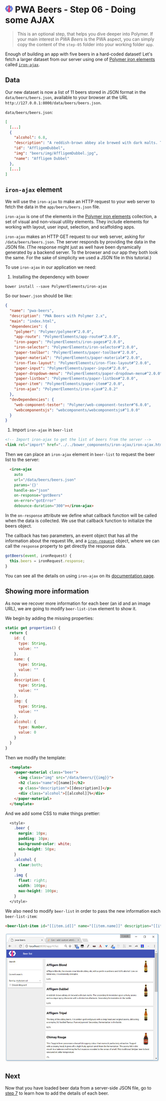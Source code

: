 # ![](../img/logo-25px.png) PWA Beers - Step 06 - Doing some AJAX

> This is an optional step, that helps you dive deeper into Polymer. If your main interest in *PWA Beers* is the PWA aspect, you can simply copy the content of the `step-05` folder into your working folder `app`.

Enough of building an app with five beers in a hard-coded dataset! Let's fetch a larger dataset from our server using one of [Polymer iron elements](https://www.webcomponents.org/collection/PolymerElements/iron-elements) called [`iron-ajax`](https://www.webcomponents.org/element/PolymerElements/iron-ajax).

## Data

Our new dataset is now a list of 11 beers stored in JSON format in the `data/beers/beers.json`, available to your browser at the URL `http://127.0.0.1:8000/data/beers/beers.json`.

`data/beers/beers.json`:

```json
[
  [...]
  {
    "alcohol": 6.8,
    "description": "A reddish-brown abbey ale brewed with dark malts. The secondary fermentation gives a fruity aroma and a unique spicy character with a distinctive aftertaste. Secondary fermentation in the bottle.",
    "id": "AffligemDubbel",
    "img": "beers/img/AffligemDubbel.jpg",
    "name": "Affligem Dubbel"
  },
  [...]
]
```

## `iron-ajax` element

We will use the `iron-ajax` to make an HTTP request to your web server to fetch the data in the `app/beers/beers.json` file.

`iron-ajax` is one of the elements in the [Polymer iron elements](https://www.webcomponents.org/collection/PolymerElements/iron-elements) collection, a set of visual and non-visual utility elements. They include elements for working with layout, user input, selection, and scaffolding apps.

`iron-ajax` makes an HTTP GET request to our web server, asking for `/data/beers/beers.json`. The server responds by providing the data in the JSON file. (The response might just as well have been dynamically generated by a backend server. To the browser and our app they both look the same. For the sake of simplicity we used a JSON file in this tutorial.)

To use `iron-ajax` in our application we need:

1. Installing the dependency with bower

  ```
  bower install --save PolymerElements/iron-ajax
  ```

  So our `bower.json` should be like:

  ```json
  {
    "name": "pwa-beers",
    "description": "PWA Beers with Polymer 2.x",
    "main": "index.html",
    "dependencies": {
      "polymer": "Polymer/polymer#^2.0.0",
      "app-route": "PolymerElements/app-route#^2.0.0",
      "iron-pages": "PolymerElements/iron-pages#^2.0.0",
      "iron-selector": "PolymerElements/iron-selector#^2.0.0",
      "paper-toolbar": "PolymerElements/paper-toolbar#^2.0.0",
      "paper-material": "PolymerElements/paper-material#^2.0.0",
      "iron-flex-layout": "PolymerElements/iron-flex-layout#^2.0.0",
      "paper-input": "PolymerElements/paper-input#^2.0.0",
      "paper-dropdown-menu": "PolymerElements/paper-dropdown-menu#^2.0.0",
      "paper-listbox": "PolymerElements/paper-listbox#^2.0.0",
      "paper-item": "PolymerElements/paper-item#^2.0.0",
      "iron-ajax": "PolymerElements/iron-ajax#^2.0.2"
    },
    "devDependencies": {
      "web-component-tester": "Polymer/web-component-tester#^6.0.0",
      "webcomponentsjs": "webcomponents/webcomponentsjs#^1.0.0"
    }
  }
  ```


1. Import `iron-ajax` in `beer-list`

  ```html
  <!-- Import iron-ajax to get the list of beers from the server -->
  <link rel="import" href="../../bower_components/iron-ajax/iron-ajax.html">
  ```

  Then we can place an `iron-ajax` element in `beer-list` to request the beer list to the server:

  ```html
    <iron-ajax
      auto
      url="/data/beers/beers.json"
      params='{}'
      handle-as="json"
      on-response="gotBeers"
      on-error="gotError"
      debounce-duration="300"></iron-ajax>
  ```

In the `on-response` attribute we define what callback function will be called when the data is collected.
We use that callback function to initialize the beers object.

The callback has two parameters, an event object that has all the information about the request life, and a [`iron-request`](https://www.webcomponents.org/element/PolymerElements/iron-ajax/elements/iron-request) object, where we can call the `response` property to get directly the response data.  

```javascript
gotBeers(event, ironRequest) {
  this.beers = ironRequest.response;
}
```

You can see all the details on using `iron-ajax` on its [documentation page](https://www.webcomponents.org/element/PolymerElements/iron-ajax).

## Showing more information

As now we recover more information for each beer (an id and an image URL), we are going to modify `beer-list-item` element to show it.

We begin by adding the missing properties:

```javascript
static get properties() {
  return {
    id: {
      type: String,
      value: ""
    },
    name: {
      type: String,
      value: ""
    },
    description: {
      type: String,
      value: ""
    },
    img: {
      type: String,
      value: ""
    },
    alcohol: {
      type: Number,
      value: 0
    }
  }
}
```

Then we modify the template:

```html
  <template>
    <paper-material class="beer">
      <img class="img" src="/data/beers/{{img}}">
      <h2 class="name">[[name]]</h2>
      <p class="description">[[description]]</p>
      <div class="alcohol">[[alcohol]]%</div>
    </paper-material>
  </template>
```

And we add some CSS to make things prettier:

```css
  <style>
    .beer {
      margin: 10px;
      padding: 10px;
      background-color: white;
      min-height: 50px;
    }
    .alcohol {
      clear:both;
    }
    .img {
      float: right;
      width: 100px;
      max-height: 100px;
    }
  </style>
```

We also need to modify `beer-list` in order to pass the new information each `beer-list-item`:

```html
<beer-list-item id="[[item.id]]" name="[[item.name]]" description="[[item.description]]" img="[[item.img]]" alcohol="[[item.alcohol]]"></beer-list-item>
```

[![Screenshot](../img/step-06_01.t.jpg)](../img/step-06_01.jpg)  


## Next

Now that you have loaded beer data from a server-side JSON file, go to [step 7](../step-07) to learn how to add the details of each beer.
